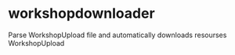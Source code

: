 # workshopdownloader
Parse WorkshopUpload file and automatically downloads resourses WorkshopUpload
